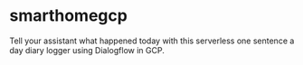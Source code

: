 # smarthomegcp

Tell your assistant what happened today with this serverless one sentence a day diary logger using Dialogflow in GCP.